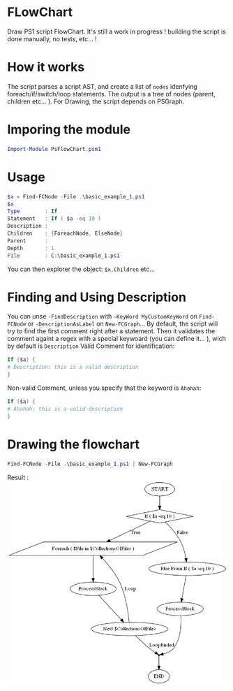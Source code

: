 # FLowChart
Draw PS1 script FlowChart.
It's still a work in progress ! building the script is done manually, no tests, etc... !

# How it works
The script parses a script AST, and create a list of ``nodes`` idenfying foreach/if/switch/loop statements. The output is a tree of nodes (parent, children etc... ). For Drawing, the script depends on PSGraph.

# Imporing the module
```powershell
Import-Module PsFlowChart.psm1
```

# Usage
```powershell
$x = Find-FCNode -File .\basic_example_1.ps1
$x
Type        : If
Statement   : If ( $a -eq 10 )
Description :
Children    : {ForeachNode, ElseNode}
Parent      :
Depth       : 1
File        : C:\basic_example_1.ps1
```

You can then explorer the object: ``$x.Children`` etc...

# Finding and Using Description
You can unse ``-FindDescription`` with ``-KeyWord MyCustomKeyWord`` on ``Find-FCNode`` or ``-DescriptionAsLabel`` on ``New-FCGraph``... 
By default, the script will try to find the first comment right after a statement.
Then it validates the comment againt a regex with a special keywoard (you can define it... ), wich by default is ``Description`` 
Valid Comment for identification:
```powershell
If ($a) {
# Description: this is a valid description
}
```
Non-valid Comment, unless you specify that the keyword is ``Ahahah``:
```powershell
If ($a) {
# Ahahah: this is a valid description
}
```

# Drawing the flowchart
```powershell
Find-FCNode -File .\basic_example_1.ps1 | New-FCGraph
```
Result :
![plopy](basic_example_1.png)

